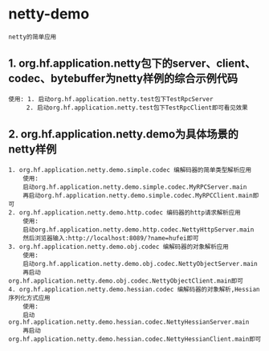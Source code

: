 # netty-demo 
    netty的简单应用

## 1. org.hf.application.netty包下的server、client、codec、bytebuffer为netty样例的综合示例代码
    使用: 1. 启动org.hf.application.netty.test包下TestRpcServer
         2. 启动org.hf.application.netty.test包下TestRpcClient即可看见效果
## 2. org.hf.application.netty.demo为具体场景的netty样例
    1. org.hf.application.netty.demo.simple.codec 编解码器的简单类型解析应用
        使用:
        启动org.hf.application.netty.demo.simple.codec.MyRPCServer.main
        再启动org.hf.application.netty.demo.simple.codec.MyRPCClient.main即可
    2. org.hf.application.netty.demo.http.codec 编码器的http请求解析应用
        使用:
        启动org.hf.application.netty.demo.http.codec.NettyHttpServer.main
        然后浏览器输入:http://localhost:8089/?name=hufei即可
    3. org.hf.application.netty.demo.obj.codec 编解码器的对象解析应用
        使用:
        启动org.hf.application.netty.demo.obj.codec.NettyObjectServer.main
        再启动org.hf.application.netty.demo.obj.codec.NettyObjectClient.main即可
    4. org.hf.application.netty.demo.hessian.codec 编解码器的对象解析,Hessian序列化方式应用
        使用:
        启动org.hf.application.netty.demo.hessian.codec.NettyHessianServer.main
        再启动org.hf.application.netty.demo.hessian.codec.NettyHessianClient.main即可